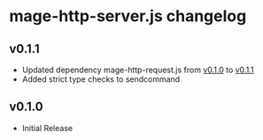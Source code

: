 # mage-http-server.js changelog

## v0.1.1
 * Updated dependency mage-http-request.js from [v0.1.0](https://github.com/mage/http-request.js/releases/tag/0.1.0) to [v0.1.1](https://github.com/mage/http-request.js/releases/tag/0.1.1)
 * Added strict type checks to sendcommand

## v0.1.0
 * Initial Release
